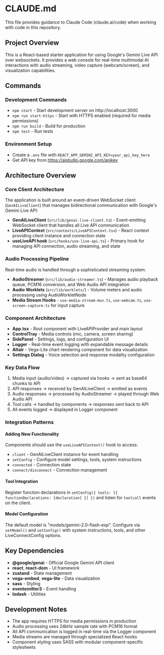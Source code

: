 # CLAUDE.md

This file provides guidance to Claude Code (claude.ai/code) when working with code in this repository.

## Project Overview

This is a React-based starter application for using Google's Gemini Live API over websockets. It provides a web console for real-time multimodal AI interactions with audio streaming, video capture (webcam/screen), and visualization capabilities.

## Commands

### Development Commands
- `npm start` - Start development server on http://localhost:3000
- `npm run start-https` - Start with HTTPS enabled (required for media permissions)
- `npm run build` - Build for production
- `npm test` - Run tests

### Environment Setup
- Create a `.env` file with `REACT_APP_GEMINI_API_KEY=your_api_key_here`
- Get API key from https://aistudio.google.com/apikey

## Architecture Overview

### Core Client Architecture
The application is built around an event-driven WebSocket client (`GenAILiveClient`) that manages bidirectional communication with Google's Gemini Live API:

- **GenAILiveClient** (`src/lib/genai-live-client.ts`) - Event-emitting WebSocket client that handles all Live API communication
- **LiveAPIContext** (`src/contexts/LiveAPIContext.tsx`) - React context providing client instance and connection state
- **useLiveAPI hook** (`src/hooks/use-live-api.ts`) - Primary hook for managing API connection, audio streaming, and state

### Audio Processing Pipeline
Real-time audio is handled through a sophisticated streaming system:

- **AudioStreamer** (`src/lib/audio-streamer.ts`) - Manages audio playback queue, PCM16 conversion, and Web Audio API integration
- **Audio Worklets** (`src/lib/worklets/`) - Volume meters and audio processing using AudioWorkletNode
- **Media Stream Hooks** - `use-media-stream-mux.ts`, `use-webcam.ts`, `use-screen-capture.ts` for input capture

### Component Architecture
- **App.tsx** - Root component with LiveAPIProvider and main layout
- **ControlTray** - Media controls (mic, camera, screen sharing)  
- **SidePanel** - Settings, logs, and configuration UI
- **Logger** - Real-time event logging with expandable message details
- **Altair** - Vega-Lite chart rendering component for data visualization
- **Settings Dialog** - Voice selection and response modality configuration

### Key Data Flow
1. Media input (audio/video) → captured via hooks → sent as base64 chunks to API
2. API responses → received by GenAILiveClient → emitted as events
3. Audio responses → processed by AudioStreamer → played through Web Audio API
4. Tool calls → handled by components → responses sent back to API
5. All events logged → displayed in Logger component

### Integration Patterns

#### Adding New Functionality
Components should use the `useLiveAPIContext()` hook to access:
- `client` - GenAILiveClient instance for event handling
- `setConfig` - Configure model settings, tools, system instructions
- `connected` - Connection state
- `connect/disconnect` - Connection management

#### Tool Integration
Register function declarations in `setConfig({ tools: [{ functionDeclarations: [declaration] }] })` and listen for `toolcall` events on the client.

#### Model Configuration
The default model is "models/gemini-2.0-flash-exp". Configure via `setModel()` and `setConfig()` with system instructions, tools, and other LiveConnectConfig options.

## Key Dependencies

- **@google/genai** - Official Google Gemini API client
- **react**, **react-dom** - UI framework  
- **zustand** - State management
- **vega-embed**, **vega-lite** - Data visualization
- **sass** - Styling
- **eventemitter3** - Event handling
- **lodash** - Utilities

## Development Notes

- The app requires HTTPS for media permissions in production
- Audio processing uses 24kHz sample rate with PCM16 format
- All API communication is logged in real-time via the Logger component
- Media streams are managed through specialized React hooks
- Component styling uses SASS with modular component-specific stylesheets